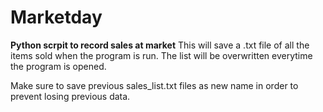 # Marketday
**Python scrpit to record sales at market**
This will save a .txt file of all the items sold when the program is run.
The list will be overwritten everytime the program is opened. 

Make sure to save previous sales_list.txt files as new name in order to prevent losing previous data.

